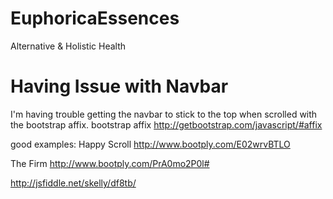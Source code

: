 EuphoricaEssences
=================
Alternative & Holistic Health

Having Issue with Navbar
=================

I'm having trouble getting the navbar to stick to the top when scrolled with the bootstrap affix.
bootstrap affix http://getbootstrap.com/javascript/#affix

good examples:
Happy Scroll http://www.bootply.com/E02wrvBTLO

The Firm http://www.bootply.com/PrA0mo2P0l#

http://jsfiddle.net/skelly/df8tb/


